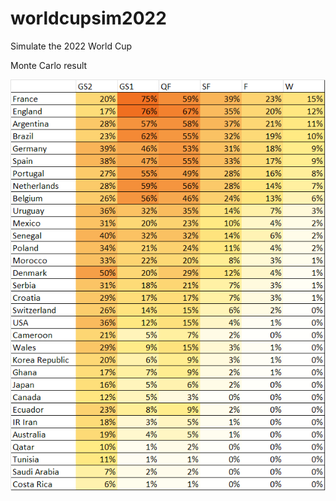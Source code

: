 # worldcupsim2022
Simulate the 2022 World Cup

Monte Carlo result

![alt text](https://github.com/mohseninima/worldcupsim2022/blob/master/results.png?raw=true)
